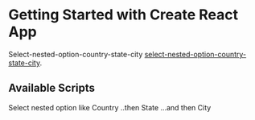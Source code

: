# Getting Started with Create React App

Select-nested-option-country-state-city [select-nested-option-country-state-city](https://select-nested-option-country-state-city.vercel.app/).

## Available Scripts

Select nested option like Country ..then State ...and then City
